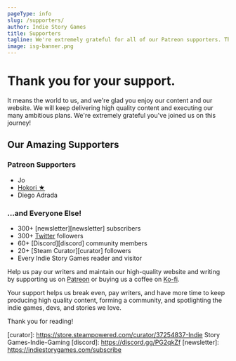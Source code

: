 ```yaml
---
pageType: info
slug: /supporters/
author: Indie Story Games
title: Supporters
tagline: We're extremely grateful for all of our Patreon supporters. Thank you for supporting Indie Story Games, an indie gaming website focused on games with stories to tell and the developers behind them.
image: isg-banner.png
---
```


# Thank you for your support.

It means the world to us, and we're glad you enjoy our content and our website. We will keep delivering high quality content and executing our many ambitious plans. We're extremely grateful you've joined us on this journey!

## Our Amazing Supporters

### Patreon Supporters

- Jo
- [Hokori ★](https://twitter.com/TheMiniBunnies)
- Diego Adrada

### ...and Everyone Else!

- 300+ [newsletter][newsletter] subscribers
- 300+ [Twitter][twitter] followers
- 60+ [Discord][discord] community members
- 20+ [Steam Curator][curator] followers
- Every Indie Story Games reader and visitor

Help us pay our writers and maintain our high-quality website and writing by supporting us on [Patreon][patreon] or buying us a coffee on [Ko-fi](https://ko-fi.com/indiestorygames).

Your support helps us break even, pay writers, and have more time to keep producing high quality content, forming a community, and spotlighting the indie games, devs, and stories we love.

Thank you for reading!

[youtube]: https://www.youtube.com/channel/UCGV03GbQtpPGfArbJHbZ3IQ
[patreon]: https://patreon.com/indiestorygames
[twitter]: https://twitter.com/indiestorygames

[curator]: https://store.steampowered.com/curator/37254837-Indie Story Games-Indie-Gaming
[discord]: https://discord.gg/PG2qkZf
[newsletter]: https://indiestorygames.com/subscribe
